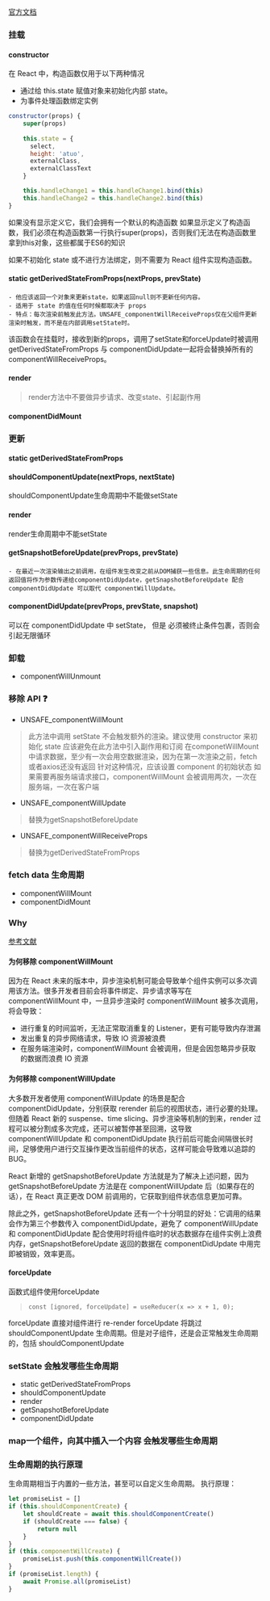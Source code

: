 [官方文档](https://zh-hans.reactjs.org/docs/react-component.html)
### 挂载
#### constructor
在 React 中，构造函数仅用于以下两种情况
- 通过给 this.state 赋值对象来初始化内部 state。
- 为事件处理函数绑定实例
```jsx harmony
constructor(props) {
    super(props)
    
    this.state = {
      select,
      height: 'atuo',
      externalClass,
      externalClassText
    }

    this.handleChange1 = this.handleChange1.bind(this)
    this.handleChange2 = this.handleChange2.bind(this)
}
```
如果没有显示定义它，我们会拥有一个默认的构造函数
如果显示定义了构造函数，我们必须在构造函数第一行执行super(props)，否则我们无法在构造函数里拿到this对象，这些都属于ES6的知识


如果不初始化 state 或不进行方法绑定，则不需要为 React 组件实现构造函数。
#### static getDerivedStateFromProps(nextProps, prevState)
    - 他应该返回一个对象来更新state，如果返回null则不更新任何内容。
    - 适用于 state 的值在任何时候都取决于 props
    - 特点：每次渲染前触发此方法。UNSAFE_componentWillReceiveProps仅在父组件更新渲染时触发，而不是在内部调用setState时。
    
该函数会在挂载时，接收到新的props，调用了setState和forceUpdate时被调用
getDerivedStateFromProps 与 componentDidUpdate一起将会替换掉所有的 componentWillReceiveProps。

#### render
> render方法中不要做异步请求、改变state、引起副作用
#### componentDidMount

### 更新
#### static getDerivedStateFromProps
#### shouldComponentUpdate(nextProps, nextState)
shouldComponentUpdate生命周期中不能做setState
#### render
render生命周期中不能setState
#### getSnapshotBeforeUpdate(prevProps, prevState)
    - 在最近一次渲染输出之前调用，在组件发生改变之前从DOM捕获一些信息。此生命周期的任何返回值将作为参数传递给componentDidUpdate，getSnapshotBeforeUpdate 配合 componentDidUpdate 可以取代 componentWillUpdate。
#### componentDidUpdate(prevProps, prevState, snapshot)

可以在 componentDidUpdate 中 setState， 但是 必须被终止条件包裹，否则会引起无限循环

### 卸载
- componentWillUnmount


### 移除 API ❓
- UNSAFE_componentWillMount
> 此方法中调用 setState 不会触发额外的渲染。建议使用 constructor 来初始化 state
> 应该避免在此方法中引入副作用和订阅
> 在componetWillMount中请求数据，至少有一次会用空数据渲染，因为在第一次渲染之前，fetch或者axios还没有返回
> 针对这种情况，应该设置 component 的初始状态
> 如果需要再服务端请求接口，componentWillMount 会被调用两次，一次在服务端，一次在客户端
- UNSAFE_componentWillUpdate
>替换为getSnapshotBeforeUpdate
- UNSAFE_componentWillReceiveProps
>替换为getDerivedStateFromProps
### fetch data 生命周期
- componentWillMount
- componentDidMount



### Why
[参考文献](https://imweb.io/topic/5b8cacaa7cd95ea863193572)
#### 为何移除 componentWillMount
因为在 React 未来的版本中，异步渲染机制可能会导致单个组件实例可以多次调用该方法。很多开发者目前会将事件绑定、异步请求等写在 componentWillMount 中，一旦异步渲染时 componentWillMount 被多次调用，将会导致：

- 进行重复的时间监听，无法正常取消重复的 Listener，更有可能导致内存泄漏
- 发出重复的异步网络请求，导致 IO 资源被浪费
- 在服务端渲染时，componentWillMount 会被调用，但是会因忽略异步获取的数据而浪费 IO 资源


#### 为何移除 componentWillUpdate
大多数开发者使用 componentWillUpdate 的场景是配合 componentDidUpdate，分别获取 rerender 前后的视图状态，进行必要的处理。但随着 React 新的 suspense、time slicing、异步渲染等机制的到来，render 过程可以被分割成多次完成，还可以被暂停甚至回溯，这导致 componentWillUpdate 和 componentDidUpdate 执行前后可能会间隔很长时间，足够使用户进行交互操作更改当前组件的状态，这样可能会导致难以追踪的 BUG。

React 新增的 getSnapshotBeforeUpdate 方法就是为了解决上述问题，因为 getSnapshotBeforeUpdate 方法是在 componentWillUpdate 后（如果存在的话），在 React 真正更改 DOM 前调用的，它获取到组件状态信息更加可靠。

除此之外，getSnapshotBeforeUpdate 还有一个十分明显的好处：它调用的结果会作为第三个参数传入 componentDidUpdate，避免了 componentWillUpdate 和 componentDidUpdate 配合使用时将组件临时的状态数据存在组件实例上浪费内存，getSnapshotBeforeUpdate 返回的数据在 componentDidUpdate 中用完即被销毁，效率更高。


#### forceUpdate
函数式组件使用forceUpdate
> `const [ignored, forceUpdate] = useReducer(x => x + 1, 0);`

forceUpdate 直接对组件进行 re-render
forceUpdate 将跳过 shouldComponentUpdate 生命周期。但是对子组件，还是会正常触发生命周期的，包括 shouldComponentUpdate


### setState 会触发哪些生命周期
- static getDerivedStateFromProps
- shouldComponentUpdate
- render
- getSnapshotBeforeUpdate
- componentDidUpdate

### map一个组件，向其中插入一个内容 会触发哪些生命周期



### 生命周期的执行原理
生命周期相当于内置的一些方法，甚至可以自定义生命周期。
执行原理：
```js
let promiseList = []
if (this.shouldComponentCreate) {
    let shouldCreate = await this.shouldComponentCreate()
    if (shouldCreate === false) {
        return null
    }
}
if (this.componentWillCreate) {
    promiseList.push(this.componentWillCreate())
}
if (promiseList.length) {
    await Promise.all(promiseList)
}
```
